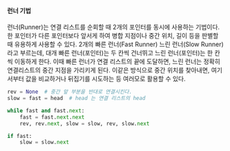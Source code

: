 #### 런너 기법

런너(Runner)는 연결 리스트를 순회할 때 2개의 포인터를 동시에 사용하는 기법이다. 한 포인터가 다른 포인터보다 앞서게 하여 병합 지점이나 중간 위치, 길이 등을 판별할 때 유용하게 사용할 수 있다. 2개의 빠른 런너(Fast Runner) 느린 런너(Slow Runner)라고 부르는데, 대개 빠른 런너(포인터)는 두 칸씩 건너뛰고 느린 런너(포인터)는 한 칸씩 이동하게 한다. 이때 빠른 런너가 연결 리스트의 끝에 도달하면, 느린 런너는 정확히 연결리스트의 중간 지점을 가리키게 된다. 이같은 방식으로 중간 위치를 찾아내면, 여기서부터 값을 비교하거나 뒤집기를 시도하는 등 여러모로 활용할 수 있다.

```python
rev = None  # 중간 앞 부분을 반대로 연결시킨다.
slow = fast = head  # head 는 연결 리스트의 head

while fast and fast.next:
    fast = fast.next.next
    rev, rev.next, slow = slow, rev, slow.next

if fast:
    slow = slow.next
```